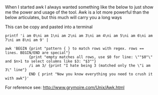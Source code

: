 When I started awk I always wanted something like the below to just show me the power and usage of the tool. Awk is a lot more powerful than the below articulates, but this much will carry you a long ways

This can be copy and pasted into a terminal
```
printf 'i am 0\ni am 1\ni am 2\ni am 3\ni am 4\ni am 5\ni am 6\ni am 7\ni am 8\ni am 9' | 

awk 'BEGIN {print "pattern { } to match rows with regex. rows == lines. BEGIN/END are special"}            
           {print "empty matches all rows, use $0 for line: \""$0"\" and $n>1 to select columns like $3: "$3""} 
           /i am 3/ {print "I hate being 3 (matched only the \"i am 3\" line"} 
           END { print "Now you know everything you need to crush it with awk"}'
```

For reference see:
http://www.grymoire.com/Unix/Awk.html
